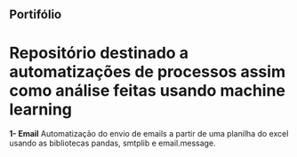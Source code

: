 ## Portifólio
# Repositório destinado a automatizações de processos assim como análise feitas usando machine learning

**1- Email**
  Automatização do envio de emails a partir de uma planilha do excel usando as bibliotecas pandas, smtplib e email.message.
